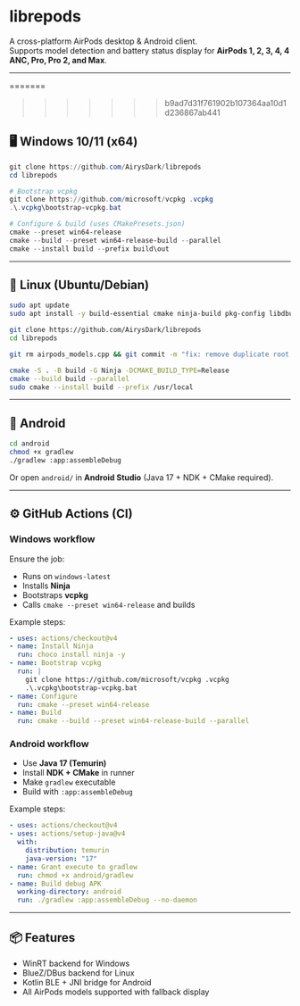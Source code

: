 # librepods

A cross-platform AirPods desktop & Android client.  
Supports model detection and battery status display for **AirPods 1, 2, 3, 4, 4 ANC, Pro, Pro 2, and Max**.

---

=======
>>>>>>> b9ad7d31f761902b107364aa10d1d236867ab441
## 🖥️ Windows 10/11 (x64)

```powershell
git clone https://github.com/AirysDark/librepods
cd librepods

# Bootstrap vcpkg
git clone https://github.com/microsoft/vcpkg .vcpkg
.\.vcpkg\bootstrap-vcpkg.bat

# Configure & build (uses CMakePresets.json)
cmake --preset win64-release
cmake --build --preset win64-release-build --parallel
cmake --install build --prefix build\out
```

---

## 🐧 Linux (Ubuntu/Debian)

```bash
sudo apt update
sudo apt install -y build-essential cmake ninja-build pkg-config libdbus-1-dev libbluetooth-dev

git clone https://github.com/AirysDark/librepods
cd librepods

git rm airpods_models.cpp && git commit -m "fix: remove duplicate root airpods_models.cpp"  # if present

cmake -S . -B build -G Ninja -DCMAKE_BUILD_TYPE=Release
cmake --build build --parallel
sudo cmake --install build --prefix /usr/local
```

---

## 🤖 Android

```bash
cd android
chmod +x gradlew
./gradlew :app:assembleDebug
```

Or open `android/` in **Android Studio** (Java 17 + NDK + CMake required).

---

## ⚙️ GitHub Actions (CI)

### Windows workflow
Ensure the job:
- Runs on `windows-latest`
- Installs **Ninja**
- Bootstraps **vcpkg**
- Calls `cmake --preset win64-release` and builds

Example steps:

```yaml
- uses: actions/checkout@v4
- name: Install Ninja
  run: choco install ninja -y
- name: Bootstrap vcpkg
  run: |
    git clone https://github.com/microsoft/vcpkg .vcpkg
    .\.vcpkg\bootstrap-vcpkg.bat
- name: Configure
  run: cmake --preset win64-release
- name: Build
  run: cmake --build --preset win64-release-build --parallel
```

### Android workflow
- Use **Java 17 (Temurin)**
- Install **NDK + CMake** in runner
- Make `gradlew` executable
- Build with `:app:assembleDebug`

Example steps:

```yaml
- uses: actions/checkout@v4
- uses: actions/setup-java@v4
  with:
    distribution: temurin
    java-version: "17"
- name: Grant execute to gradlew
  run: chmod +x android/gradlew
- name: Build debug APK
  working-directory: android
  run: ./gradlew :app:assembleDebug --no-daemon
```

---

## 📦 Features
- WinRT backend for Windows
- BlueZ/DBus backend for Linux
- Kotlin BLE + JNI bridge for Android
- All AirPods models supported with fallback display
